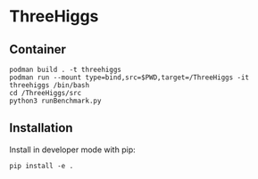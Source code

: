 # ThreeHiggs

## Container
```
podman build . -t threehiggs 
podman run --mount type=bind,src=$PWD,target=/ThreeHiggs -it threehiggs /bin/bash
cd /ThreeHiggs/src
python3 runBenchmark.py
```

## Installation
Install in developer mode with pip:
```
pip install -e .
```

